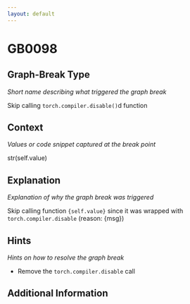 ```yaml
---
layout: default
---
```

# GB0098

## Graph-Break Type
*Short name describing what triggered the graph break*

Skip calling `torch.compiler.disable()`d function

## Context
*Values or code snippet captured at the break point*

str(self.value)

## Explanation
*Explanation of why the graph break was triggered*

Skip calling function `{self.value}` since it was wrapped with `torch.compiler.disable` (reason: {msg})

## Hints
*Hints on how to resolve the graph break*

- Remove the `torch.compiler.disable` call


## Additional Information

<!-- ADDITIONAL INFORMATION START - Add custom information below this line -->

<!-- ADDITIONAL INFORMATION END -->

